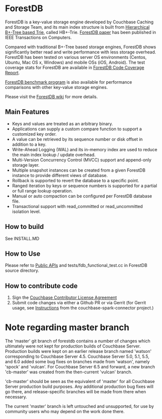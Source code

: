 # ForestDB

ForestDB is a key-value storage engine developed by Couchbase Caching and Storage Team, and its main index structure is built from [Hierarchical B+-Tree based Trie](http://db.csail.mit.edu/sigmod11contest/sigmod_2011_contest_poster_jungsang_ahn.pdf), called HB+-Trie. [ForestDB paper](https://www.computer.org/csdl/trans/tc/preprint/07110563.pdf) has been published in IEEE Transactions on Computers.

Compared with traditional B+-Tree based storage engines, ForestDB shows significantly better read and write performance with less storage overhead. ForestDB has been tested on various server OS environments (Centos, Ubuntu, Mac OS x, Windows) and mobile OSs (iOS, Android). The test coverage stats for ForestDB are available in [ForestDB Code Coverage Report](http://labs.couchbase.com/fdbcoverage/index.html).

[ForestDB benchmark program](https://github.com/couchbaselabs/ForestDB-Benchmark) is also available for performance comparisons with other key-value storage engines.

Please visit the [ForestDB wiki](https://github.com/couchbaselabs/forestdb/wiki) for more details.

## Main Features

- Keys and values are treated as an arbitrary binary.
- Applications can supply a custom compare function to support a customized key order.
- A value can be retrieved by its sequence number or disk offset in addition to a key.
- Write-Ahead Logging (WAL) and its in-memory index are used to reduce the main index lookup / update overhead.
- Multi-Version Concurrency Control (MVCC) support and append-only storage layer.
- Multiple snapshot instances can be created from a given ForestDB instance to provide different views of database.
- Rollback is supported to revert the database to a specific point.
- Ranged iteration by keys or sequence numbers is supported for a partial or full range lookup operation.
- Manual or auto compaction can be configured per ForestDB database file.
- Transactional support with read\_committed or read\_uncommitted isolation level.

## How to build

See INSTALL.MD

## How to Use

Please refer to [Public APIs](https://github.com/couchbaselabs/forestdb/wiki/Public-APIs) and tests/fdb\_functional\_test.cc in ForestDB source directory.

## How to contribute code

1. Sign the [Couchbase Contributor License
Agreement](http://review.couchbase.org/static/individual_agreement.html)
1. Submit code changes via either a Github PR or via Gerrit (for Gerrit usage, see [Instructions](https://github.com/couchbase/couchbase-spark-connector/blob/master/CONTRIBUTING.md#preparing-for-contribution) from the couchbase-spark-connector project.)

# Note regarding master branch
The 'master' git branch of forestdb contains a number of changes which ultimately were not kept for production builds of Couchbase Server. Production builds were kept on an earlier release branch named 'watson' corresponding to Couchbase Server 4.5. Couchbase Server 5.0, 5.1, 5.5, and 6.0 added some bug fixes on branches made from 'watson', namely 'spock' and 'vulcan'. For Couchbase Server 6.5 and forward, a new branch 'cb-master' was created from the then-current 'vulcan' branch.

'cb-master' should be seen as the equivalent of 'master' for all Couchbase Server production build purposes. Any additional production bug fixes will go there, and release-specific branches will be made from there when necessary.

The current 'master' branch is left untouched and unsupported, for use by community users who may depend on the work done there.
